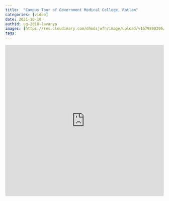 ```yaml
---
title:  "Campus Tour of Government Medical College, Ratlam"
categories: [video]
date: 2021-10-18
authid: ug-2018-lavanya
images: [https://res.cloudinary.com/dhodsjwfh/image/upload/v1679890306/campus-tour_adxlkk.png]
tags: 
---
```


<div style="display:flex;justify-content:center">
<iframe width="853" height="480" src="https://www.youtube.com/embed/2s0ae1_QVBg" title="YouTube video player" frameborder="0" allow="accelerometer; autoplay; clipboard-write; encrypted-media; gyroscope; picture-in-picture; web-share" allowfullscreen></iframe>
</div>